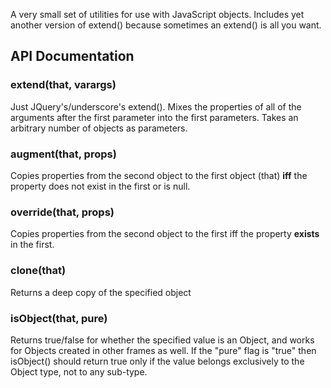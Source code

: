 A very small set of utilities for use with JavaScript objects. 
Includes yet another version of extend() because sometimes an extend() is all you want. 

## API Documentation
### extend(that, varargs)
Just JQuery's/underscore's extend().  Mixes the properties of all of the arguments after 
the first parameter into the first parameters.  Takes an arbitrary number of objects as parameters.

### augment(that, props)
Copies properties from the second object to the first object (that) <strong>iff</strong> the property
does not exist in the first or is null.

### override(that, props)
Copies properties from the second object to the first iff the property <strong>exists</strong>
in the first.

### clone(that)
Returns a deep copy of the specified object

### isObject(that, pure)
Returns true/false for whether the specified value is an Object, and works for Objects created in other
frames as well.  If the "pure" flag is "true" then isObject() should return true only if the value belongs
exclusively to the Object type, not to any sub-type.
